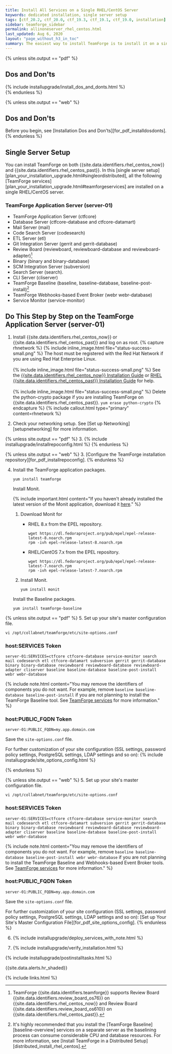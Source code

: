 ```yaml
---
title: Install All Services on a Single RHEL/CentOS Server
keywords: dedicated installation, single server setup
tags: [ctf_20.2, ctf_20.0, ctf_19.3, ctf_19.1, ctf_19.0, installation]
sidebar: teamforge_sidebar
permalink: allinoneserver_rhel_centos.html
last_updated: Aug 6, 2020
layout: "page_without_h3_in_toc"
summary: The easiest way to install TeamForge is to install it on a single server, dedicated to TeamForge taking the default configuration settings.
---
```


<!-- Installation Dos and Don'ts -->

{% unless site.output == "pdf" %}
## Dos and Don'ts
<div markdown="1" class="panel panel-default">
<div class="panel-body" markdown="1">
{% include installupgrade/install_dos_and_donts.html %}
</div>
</div>
{% endunless %}

{% unless site.output == "web" %}
<h2>Dos and Don'ts</h2>
Before you begin, see [Installation Dos and Don'ts][for_pdf_installdosdonts].
{% endunless %}

<!-- Installation Dos and Don'ts -->

<!-- Installation Setup  -->

## Single Server Setup

You can install TeamForge on both {{site.data.identifiers.rhel_centos_now}} and {{site.data.identifiers.rhel_centos_past}}. In this [single server setup][plan_your_installation_upgrade.html#singleordistributed], all the following [TeamForge services][plan_your_installation_upgrade.html#teamforgeservices] are installed on a single RHEL/CentOS server.

### TeamForge Application Server (server-01)

* TeamForge Application Server (ctfcore)
* Database Server (ctfcore-database and ctfcore-datamart)
* Mail Server (mail)
* Code Search Server (codesearch)
* ETL Server (etl)
* Git Integration Server (gerrit and gerrit-database)
* Review Board (reviewboard, reviewboard-database and reviewboard-adapter)[^1]
* Binary (binary and binary-database)
* SCM Integration Server (subversion)
* Search Server (search).
* CLI Server (cliserver)
* TeamForge Baseline (baseline, baseline-database, baseline-post-install)[^2]
* TeamForge Webhooks-based Event Broker (webr webr-database)
* Service Monitor (service-monitor)

<!-- Installation Setup  -->

<!-- Installation Steps -->

## Do This Step by Step on the TeamForge Application Server (server-01)

1. Install {{site.data.identifiers.rhel_centos_now}} or {{site.data.identifiers.rhel_centos_past}} and log on as root.
   {% capture rhnetwork %}
   {% include inline_image.html file="status-success-small.png" %} The host must be registered with the Red Hat Network if you are using Red Hat Enterprise Linux.<br><br>
   {% include inline_image.html file="status-success-small.png" %} See the [{{site.data.identifiers.rhel_centos_now}} Installation Guide](http://docs.redhat.com/docs/en-US/Red_Hat_Enterprise_Linux/7/html/Installation_Guide/index.html) or [RHEL {{site.data.identifiers.rhel_centos_past}} Installation Guide](http://docs.redhat.com/docs/en-US/Red_Hat_Enterprise_Linux/6/html/Installation_Guide/index.html) for help.<br><br>
   {% include inline_image.html file="status-success-small.png" %} Delete the python-crypto package if you are installing TeamForge on {{site.data.identifiers.rhel_centos_past}}. `yum erase python-crypto`
   {% endcapture %}
   {% include callout.html type="primary" content=rhnetwork %}
   
2. Check your networking setup. See [Set up Networking][setupnetworking] for more information.

{% unless site.output == "pdf" %}
3. {% include installupgrade/installrepoconfig.html %}
{% endunless %}

{% unless site.output == "web" %}
3. [Configure the TeamForge installation repository][for_pdf_installrepoconfig].
{% endunless %}

4. Install the TeamForge application packages.
   
   ```shell
   yum install teamforge
   ````

   Install Monit.

   {% include important.html content="If you haven't already installed the latest version of the Monit application, download it [here](https://dl.fedoraproject.org/pub/epel/7/x86_64/Packages/m/monit-5.30.0-1.el7.x86_64.rpm)." %}

   1. Download Monit for


      * RHEL 8.x from the EPEL repository.

        ```
        wget https://dl.fedoraproject.org/pub/epel/epel-release-latest-8.noarch.rpm
        rpm -ivh epel-release-latest-8.noarch.rpm
        ```

      * RHEL/CentOS 7.x from the EPEL repository.

        ```
        wget https://dl.fedoraproject.org/pub/epel/epel-release-latest-7.noarch.rpm
        rpm -ivh epel-release-latest-7.noarch.rpm
        ```

    2. Install Monit.

        ```
        yum install monit
        ```

   Install the Baseline packages.
   ```shell
   yum install teamforge-baseline
   ````   
   
{% unless site.output == "pdf" %}
5. Set up your site's master configuration file.
   ```shell
   vi /opt/collabnet/teamforge/etc/site-options.conf
   ````
   ### host:SERVICES Token
   ```shell
   server-01:SERVICES=ctfcore ctfcore-database service-monitor search mail codesearch etl ctfcore-datamart subversion gerrit gerrit-database binary binary-database reviewboard reviewboard-database reviewboard-adapter cliserver baseline baseline-database baseline-post-install webr webr-database
   ````
   {% include note.html content="You may remove the identifiers of components you do not want. For example, remove `baseline baseline-database baseline-post-install` if you are not planning to install the TeamForge Baseline tool. See [TeamForge services](plan_your_installation_upgrade.html#teamforgeservices) for more information." %}

   ### host:PUBLIC_FQDN Token
   ```shell
   server-01:PUBLIC_FQDN=my.app.domain.com
   ````

   Save the `site-options.conf` file. 

   For further customization of your site configuration (SSL settings, password policy settings, PostgreSQL settings, LDAP settings and so on): {% include installupgrade/site_options_config.html %}

{% endunless %}

{% unless site.output == "web" %}
5. Set up your site's master configuration file.
   ```shell
   vi /opt/collabnet/teamforge/etc/site-options.conf
   ````
   ### host:SERVICES Token
   ```shell
   server-01:SERVICES=ctfcore ctfcore-database service-monitor search mail codesearch etl ctfcore-datamart subversion gerrit gerrit-database binary binary-database reviewboard reviewboard-database reviewboard-adapter cliserver baseline baseline-database baseline-post-install webr webr-database
   ````
   {% include note.html content="You may remove the identifiers of components you do not want. For example, remove `baseline baseline-database baseline-post-install webr webr-database` if you are not planning to install the TeamForge Baseline and Webhooks-based Event Broker tools. See [TeamForge services](plan_your_installation_upgrade.html#teamforgeservices) for more information." %}

   ### host:PUBLIC_FQDN Token
   ```shell
   server-01:PUBLIC_FQDN=my.app.domain.com
   ````

   Save the `site-options.conf` file. 

   For further customization of your site configuration (SSL settings, password policy settings, PostgreSQL settings, LDAP settings and so on): [Set up Your Site's Master Configuration File][for_pdf_site_options_config].
{% endunless %}

6. {% include installupgrade/deploy_services_with_note.html %}

7. {% include installupgrade/verify_installation.html %}

{% include installupgrade/postinstalltasks.html %}

<!-- Installation Steps -->

{{site.data.alerts.hr_shaded}}
[^1]: TeamForge {{site.data.identifiers.teamforge}} supports Review Board {{site.data.identifiers.review_board_os76}} on {{site.data.identifiers.rhel_centos_now}} and Review Board {{site.data.identifiers.review_board_os610}} on {{site.data.identifiers.rhel_centos_past}}. 
[^2]: It's highly recommended that you install the [TeamForge Baseline][baseline-overview] services on a separate server as the baselining process can consume considerable CPU and database resources. For more information, see [Install TeamForge in a Distributed Setup][distributed_install_rhel_centos].


{% include links.html %}